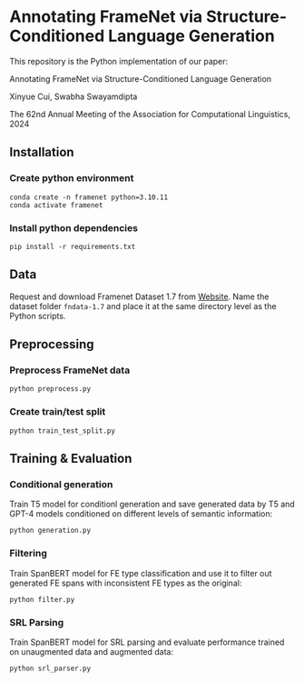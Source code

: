 # Annotating FrameNet via Structure-Conditioned Language Generation
This repository is the Python implementation of our paper:

Annotating FrameNet via Structure-Conditioned Language Generation

Xinyue Cui, Swabha Swayamdipta

The 62nd Annual Meeting of the Association for Computational Linguistics, 2024

## Installation
### Create python environment
```
conda create -n framenet python=3.10.11
conda activate framenet
```
### Install python dependencies
```
pip install -r requirements.txt
```

## Data
Request and download Framenet Dataset 1.7 from [Website]("https://framenet.icsi.berkeley.edu/fndrupal/"). Name the dataset folder `fndata-1.7` and place it at the same directory level as the Python scripts.

## Preprocessing
### Preprocess FrameNet data
```
python preprocess.py
```
### Create train/test split
```
python train_test_split.py
```

## Training & Evaluation
### Conditional generation
Train T5 model for conditionl generation and save generated data by T5 and GPT-4 models conditioned on different levels of semantic information:
```
python generation.py
```
### Filtering
Train SpanBERT model for FE type classification and use it to filter out generated FE spans with inconsistent FE types as the original:
```
python filter.py
```
### SRL Parsing
Train SpanBERT model for SRL parsing and evaluate performance trained on unaugmented data and augmented data:
```
python srl_parser.py
```

